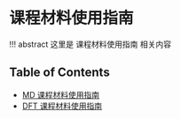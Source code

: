 # 课程材料使用指南

!!! abstract
    这里是 课程材料使用指南 相关内容

## Table of Contents

- [MD 课程材料使用指南](md-handson-notes.md)
- [DFT 课程材料使用指南](dft-handson-notes.md)
